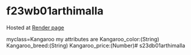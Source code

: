 # f23wb01arthimalla
Hosted at [Render page](https://f23wb01arthimalla.onrender.com)

myclass=Kangaroo my attributes are
Kangaroo_color:(String) 
Kangaroo_breed:(String) 
Kangaroo_price:(Number)# s23db01arthimalla
